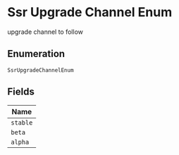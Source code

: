 
# Ssr Upgrade Channel Enum

upgrade channel to follow

## Enumeration

`SsrUpgradeChannelEnum`

## Fields

| Name |
|  --- |
| `stable` |
| `beta` |
| `alpha` |

